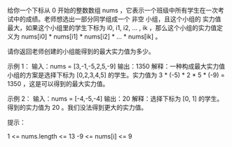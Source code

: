 给你一个下标从 0 开始的整数数组 nums ，它表示一个班级中所有学生在一次考试中的成绩。老师想选出一部分同学组成一个 非空
小组，且这个小组的 实力值 最大，如果这个小组里的学生下标为 i0, i1, i2, ... , ik ，那么这个小组的实力值定义为 nums[i0] *
nums[i1] * nums[i2] * ... * nums[ik​] 。

请你返回老师创建的小组能得到的最大实力值为多少。

示例 1：
输入：nums = [3,-1,-5,2,5,-9]
输出：1350
解释：一种构成最大实力值小组的方案是选择下标为 [0,2,3,4,5] 的学生。实力值为 3 * (-5) * 2 * 5 * (-9) = 1350 ，这是可以得到的最大实力值。

示例 2：
输入：nums = [-4,-5,-4]
输出：20
解释：选择下标为 [0, 1] 的学生。得到的实力值为 20 。我们没法得到更大的实力值。

提示：

1 <= nums.length <= 13
-9 <= nums[i] <= 9
